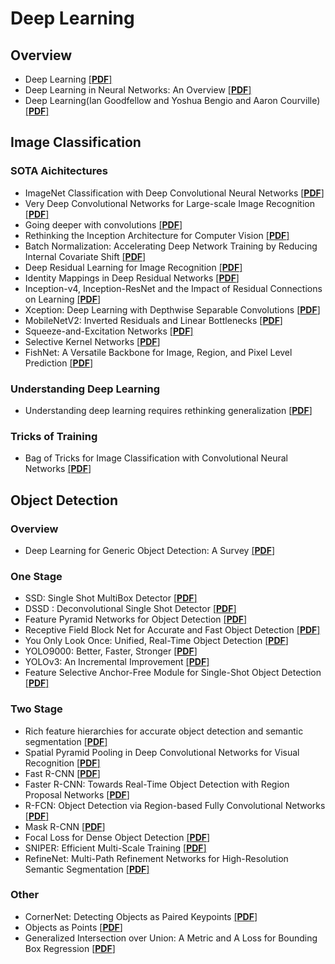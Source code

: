 # Deep Learning

## Overview
- Deep Learning
  [[**PDF**]](https://www.researchgate.net/publication/277411157_Deep_Learning)
- Deep Learning in Neural Networks: An Overview
  [[**PDF**]](https://arxiv.org/pdf/1404.7828.pdf)
- Deep Learning(Ian Goodfellow and Yoshua Bengio and Aaron Courville)
  [[**PDF**]](https://www.deeplearningbook.org/)

## Image Classification

### SOTA Aichitectures
- ImageNet Classification with Deep Convolutional Neural Networks 
  [[**PDF**]](https://papers.nips.cc/paper/4824-imagenet-classification-with-deep-convolutional-neural-networks.pdf)
- Very Deep Convolutional Networks for Large-scale Image Recognition 
  [[**PDF**]](https://arxiv.org/pdf/1409.1556.pdf)
- Going deeper with convolutions 
  [[**PDF**]](https://arxiv.org/pdf/1409.4842.pdf)
- Rethinking the Inception Architecture for Computer Vision 
  [[**PDF**]](https://arxiv.org/pdf/1512.00567.pdf)
- Batch Normalization: Accelerating Deep Network Training by Reducing Internal Covariate Shift 
  [[**PDF**]](https://arxiv.org/pdf/1512.00567.pdf)
- Deep Residual Learning for Image Recognition
  [[**PDF**]](https://arxiv.org/pdf/1512.03385.pdf)
- Identity Mappings in Deep Residual Networks
  [[**PDF**]](https://arxiv.org/pdf/1603.05027.pdf)
- Inception-v4, Inception-ResNet and the Impact of Residual Connections on Learning
  [[**PDF**]](https://arxiv.org/pdf/1602.07261.pdf)
- Xception: Deep Learning with Depthwise Separable Convolutions 
  [[**PDF**]](https://arxiv.org/pdf/1610.02357.pdf)
- MobileNetV2: Inverted Residuals and Linear Bottlenecks
  [[**PDF**]](https://arxiv.org/pdf/1801.04381.pdf)
- Squeeze-and-Excitation Networks
  [[**PDF**]](https://arxiv.org/pdf/1709.01507.pdf)
- Selective Kernel Networks
  [[**PDF**]](https://arxiv.org/pdf/1903.06586.pdf)
- FishNet: A Versatile Backbone for Image, Region, and Pixel Level Prediction
  [[**PDF**]](https://arxiv.org/pdf/1901.03495.pdf)

### Understanding Deep Learning
- Understanding deep learning requires rethinking generalization
  [[**PDF**]](https://arxiv.org/pdf/1611.03530.pdf)

### Tricks of Training
- Bag of Tricks for Image Classification with Convolutional Neural Networks
  [[**PDF**]](https://arxiv.org/pdf/1812.01187.pdf)

## Object Detection
### Overview
- Deep Learning for Generic Object Detection: A Survey
  [[**PDF**]](https://arxiv.org/pdf/1809.02165.pdf)

### One Stage
- SSD: Single Shot MultiBox Detector
  [[**PDF**]](https://arxiv.org/pdf/1512.02325.pdf)
- DSSD : Deconvolutional Single Shot Detector
  [[**PDF**]](https://arxiv.org/pdf/1701.06659.pdf)
- Feature Pyramid Networks for Object Detection
  [[**PDF**]](https://arxiv.org/pdf/1612.03144.pdf)
- Receptive Field Block Net for Accurate and Fast Object Detection
  [[**PDF**]](https://arxiv.org/pdf/1711.07767.pdf)
- You Only Look Once: Unified, Real-Time Object Detection
  [[**PDF**]](https://arxiv.org/pdf/1506.02640.pdf)
- YOLO9000: Better, Faster, Stronger
  [[**PDF**]](https://arxiv.org/pdf/1612.08242.pdf)
- YOLOv3: An Incremental Improvement
  [[**PDF**]](https://arxiv.org/pdf/1804.02767.pdf)
- Feature Selective Anchor-Free Module for Single-Shot Object Detection
  [[**PDF**]](https://arxiv.org/pdf/1903.00621.pdf)

### Two Stage
- Rich feature hierarchies for accurate object detection and semantic segmentation
  [[**PDF**]](https://arxiv.org/pdf/1311.2524.pdf)
- Spatial Pyramid Pooling in Deep Convolutional Networks for Visual Recognition
  [[**PDF**]](https://arxiv.org/pdf/1406.4729.pdf)
- Fast R-CNN
  [[**PDF**]](https://arxiv.org/pdf/1504.08083.pdf)
- Faster R-CNN: Towards Real-Time Object Detection with Region Proposal Networks
  [[**PDF**]](https://arxiv.org/pdf/1506.01497.pdf)
- R-FCN: Object Detection via Region-based Fully Convolutional Networks
  [[**PDF**]](https://arxiv.org/pdf/1605.06409.pdf)
- Mask R-CNN
  [[**PDF**]](https://arxiv.org/pdf/1703.06870.pdf)
- Focal Loss for Dense Object Detection
  [[**PDF**]](https://arxiv.org/pdf/1708.02002.pdf)
- SNIPER: Efficient Multi-Scale Training
  [[**PDF**]](https://arxiv.org/pdf/1805.09300.pdf)
- RefineNet: Multi-Path Refinement Networks for High-Resolution Semantic Segmentation
  [[**PDF**]](https://arxiv.org/pdf/1805.09300.pdf)
 
### Other
- CornerNet: Detecting Objects as Paired Keypoints
  [[**PDF**]](https://arxiv.org/pdf/1808.01244.pdf)
- Objects as Points
  [[**PDF**]](https://arxiv.org/pdf/1904.07850.pdf)
- Generalized Intersection over Union: A Metric and A Loss for Bounding Box Regression
  [[**PDF**]](https://arxiv.org/pdf/1902.09630.pdf)
